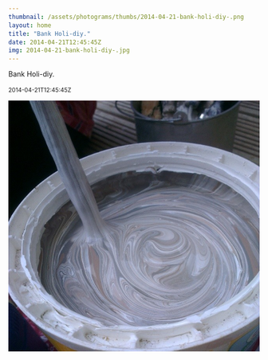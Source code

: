 ```yaml
---
thumbnail: /assets/photograms/thumbs/2014-04-21-bank-holi-diy-.png
layout: home
title: "Bank Holi-diy."
date: 2014-04-21T12:45:45Z
img: 2014-04-21-bank-holi-diy-.jpg
---
```


Bank Holi-diy.

<small>2014-04-21T12:45:45Z</small>

![Bank Holi-diy.](/assets/photograms/original/2014-04-21-bank-holi-diy-.jpg)
